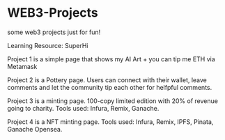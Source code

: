# WEB3-Projects
 some web3 projects just for fun!
 
 Learning Resource: SuperHi

Project 1 is a simple page that shows my AI Art + you can tip me ETH via Metamask

Project 2 is a Pottery page. Users can connect with their wallet, leave comments and let the community tip each other for helfpful comments.

Project 3 is a minting page. 100-copy limited edition with 20% of revenue going to charity. Tools used: Infura, Remix, Ganache.

Project 4 is a NFT minting page. Tools used: Infura, Remix, IPFS, Pinata, Ganache Opensea.
